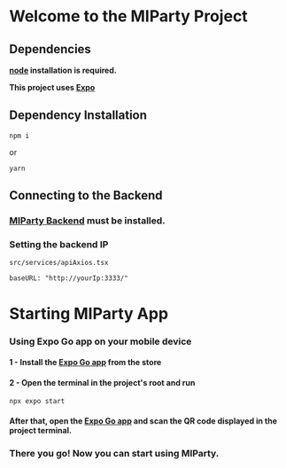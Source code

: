 # Welcome to the MIParty Project

## Dependencies

**[node](https://nodejs.org/en) installation is required.**

**This project uses [Expo](https://expo.dev/)**

## Dependency Installation

```
npm i
```

or

```
yarn
```

## Connecting to the Backend

### [MIParty Backend](https://github.com/josuelJFS/MIParty-backend) must be installed.

### Setting the backend IP

`src/services/apiAxios.tsx`

`baseURL: "http://yourIp:3333/"`

# Starting MIParty App

### Using Expo Go app on your mobile device

#### 1 - Install the [Expo Go app](https://expo.dev/expo-go) from the store

#### 2 - Open the terminal in the project's root and run

```
npx expo start
```

#### After that, open the [Expo Go app](https://expo.dev/expo-go) and scan the QR code displayed in the project terminal.

### There you go! Now you can start using MIParty.
